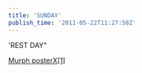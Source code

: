 ```yaml
---
title: 'SUNDAY'
publish_time: '2011-05-22T11:27:58Z'
---
```


'REST DAY"

[Murph
posterX\[1\]](https://crossfittheville.files.wordpress.com/2011/05/murph-posterx1.pdf)
